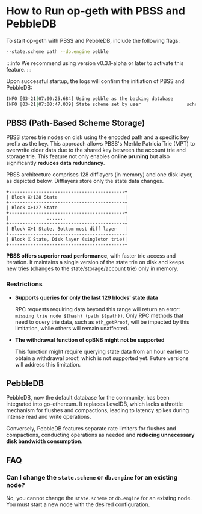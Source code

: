 # How to Run op-geth with PBSS and PebbleDB

To start op-geth with PBSS and PebbleDB, include the following flags:

```bash
--state.scheme path --db.engine pebble
```

:::info
We recommend using version v0.3.1-alpha or later to activate this feature.
:::

Upon successful startup, the logs will confirm the initiation of PBSS and PebbleDB:

```bash
INFO [03-21|07:00:25.684] Using pebble as the backing database
INFO [03-21|07:00:47.039] State scheme set by user                 scheme=path
```

## PBSS (Path-Based Scheme Storage)

PBSS stores trie nodes on disk using the encoded path and a specific key prefix as the key. This approach allows PBSS's
Merkle Patricia Trie (MPT) to overwrite older data due to the shared key between the account trie and storage trie. This
feature not only enables **online pruning** but also significantly **reduces data redundancy**.

PBSS architecture comprises 128 difflayers (in memory) and one disk layer, as depicted below. Difflayers store only the
state data changes.

```plaintext
+-------------------------------------------+
| Block X+128 State                         |
+-------------------------------------------+
| Block X+127 State                         |
+-------------------------------------------+
|              .......                      |
+-------------------------------------------+
| Block X+1 State, Bottom-most diff layer   |
+-------------------------------------------+
| Block X State, Disk layer (singleton trie)|
+-------------------------------------------+
```

**PBSS offers superior read performance**, with faster trie access and iteration. It maintains a single version of the
state trie on disk and keeps new tries (changes to the state/storage/account trie) only in memory.

### Restrictions

* **Supports queries for only the last 129 blocks' state data**

  RPC requests requiring data beyond this range will return an error: `missing trie node ${hash} (path ${path})`.
  Only RPC methods that need to query trie data, such as `eth_getProof`, will be impacted by this limitation, while
  others will remain unaffected.

* **The withdrawal function of opBNB might not be supported**

  This function might require querying state data from an hour earlier to obtain a withdrawal proof, which is not
  supported yet. Future versions will address this limitation.

## PebbleDB

PebbleDB, now the default database for the community, has been integrated into go-ethereum. It replaces LevelDB, which
lacks a throttle mechanism for flushes and compactions, leading to latency spikes during intense read and write
operations.

Conversely, PebbleDB features separate rate limiters for flushes and compactions, conducting operations as needed and 
**reducing unnecessary disk bandwidth consumption**.

## FAQ

### Can I change the `state.scheme` or `db.engine` for an existing node?

No, you cannot change the `state.scheme` or `db.engine` for an existing node. You must start a new node with the desired
configuration.
